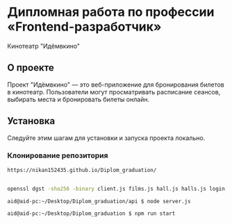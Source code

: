 # Дипломная работа по профессии «Frontend-разработчик»

Кинотеатр "Идёмвкино"

## О проекте

Проект "Идёмвкино" — это веб-приложение для бронирования билетов в кинотеатр. Пользователи могут просматривать расписание сеансов, выбирать места и бронировать билеты онлайн.

## Установка

Следуйте этим шагам для установки и запуска проекта локально.

### Клонирование репозитория

```bash
https://nikan152435.github.io/Diplom_graduation/


openssl dgst -sha256 -binary client.js films.js hall.js halls.js login.js pay.js QRcreator.js seance.js seances.js ticket.js xhr.js | openssl base64 -A

aid@aid-pc:~/Desktop/Diplom_graduation/api $ node server.js

aid@aid-pc:~/Desktop/Diplom_graduation $ npm run start

